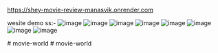 https://shey-movie-review-manasvik.onrender.com

wesite demo ss:-
![image](https://github.com/manasviiiiii/MERN-MOVIE-REVIEW/assets/121341623/a6ca0416-68fb-4717-9320-6ff988c48649)
![image](https://github.com/manasviiiiii/MERN-MOVIE-REVIEW/assets/121341623/4cd61d64-e2b0-4487-9087-a1d8318b94c0)
![image](https://github.com/manasviiiiii/MERN-MOVIE-REVIEW/assets/121341623/5c204d7b-27a1-4065-bb38-47a10cfce068)
![image](https://github.com/manasviiiiii/MERN-MOVIE-REVIEW/assets/121341623/2dadf9be-202a-4891-845b-b8dd27261681)
![image](https://github.com/manasviiiiii/MERN-MOVIE-REVIEW/assets/121341623/89c5df10-c0b9-4009-a04c-4b647430ae99)
![image](https://github.com/manasviiiiii/MERN-MOVIE-REVIEW/assets/121341623/9fd2e2f8-c552-4d65-8d34-1658fec449f0)
![image](https://github.com/manasviiiiii/MERN-MOVIE-REVIEW/assets/121341623/0e1dbf06-899d-4e9f-a8a3-7834e4da2af5)
![image](https://github.com/manasviiiiii/MERN-MOVIE-REVIEW/assets/121341623/9f4aadd2-f1d6-4118-aa48-b3c51e7dd700)

#   m o v i e - w o r l d  
 #   m o v i e - w o r l d  
 